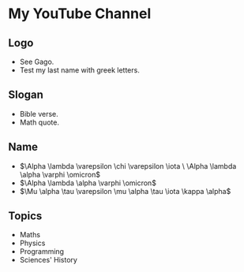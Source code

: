 # My YouTube Channel

## Logo

- See Gago.
- Test my last name with greek letters.

## Slogan

- Bible verse.
- Math quote.

## Name

- $\Alpha \lambda \varepsilon \chi \varepsilon \iota  \  \Alpha \lambda \alpha \varphi \omicron$
- $\Alpha \lambda \alpha \varphi \omicron$
- $\Mu \alpha \tau \varepsilon \mu \alpha \tau \iota \kappa \alpha$ 

## Topics

- Maths
- Physics
- Programming
- Sciences' History

